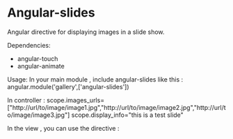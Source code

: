 # Angular-slides
Angular directive for displaying images in a slide show.


Dependencies:
  - angular-touch
  - angular-animate

Usage:
In your main module , include angular-slides like this :
  angular.module('gallery',['angular-slides'])
  
In controller :
  scope.images_urls=["http://url/to/image/image1.jpg","http://url/to/image/image2.jpg","http://url/to/image/image3.jpg"]
  scope.display_info="this is a test slide"
  
In the view , you can use the directive :
  <slides images="images_urls" data="display_info"></slides>
